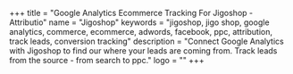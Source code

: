 +++
title = "Google Analytics Ecommerce Tracking For Jigoshop - Attributio"
name = "Jigoshop"
keywords = "jigoshop, jigo shop, google analytics, commerce, ecommerce, adwords, facebook, ppc, attribution, track leads, conversion tracking"
description = "Connect Google Analytics with Jigoshop to find our where your leads are coming from. Track leads from the source - from search to ppc."
logo = ""
+++
